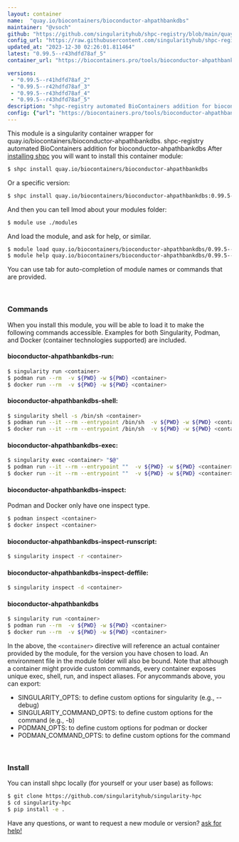 ```yaml
---
layout: container
name:  "quay.io/biocontainers/bioconductor-ahpathbankdbs"
maintainer: "@vsoch"
github: "https://github.com/singularityhub/shpc-registry/blob/main/quay.io/biocontainers/bioconductor-ahpathbankdbs/container.yaml"
config_url: "https://raw.githubusercontent.com/singularityhub/shpc-registry/main/quay.io/biocontainers/bioconductor-ahpathbankdbs/container.yaml"
updated_at: "2023-12-30 02:26:01.811464"
latest: "0.99.5--r43hdfd78af_5"
container_url: "https://biocontainers.pro/tools/bioconductor-ahpathbankdbs"

versions:
 - "0.99.5--r41hdfd78af_2"
 - "0.99.5--r42hdfd78af_3"
 - "0.99.5--r43hdfd78af_4"
 - "0.99.5--r43hdfd78af_5"
description: "shpc-registry automated BioContainers addition for bioconductor-ahpathbankdbs"
config: {"url": "https://biocontainers.pro/tools/bioconductor-ahpathbankdbs", "maintainer": "@vsoch", "description": "shpc-registry automated BioContainers addition for bioconductor-ahpathbankdbs", "latest": {"0.99.5--r43hdfd78af_5": "sha256:b0be4625d6ac683b650419d5aebd0fd950ff4936dd4c3ce0b604b861c4ce5532"}, "tags": {"0.99.5--r41hdfd78af_2": "sha256:567ecb8989f79ce36d7cce929135cee42fc9289e1bcf7df406cd9caec8696069", "0.99.5--r42hdfd78af_3": "sha256:93e11561c0a63f098edcf79713b48b3feb8ff32eb22315601f40298268dc77b5", "0.99.5--r43hdfd78af_4": "sha256:d0a6ed567d1d4f127acd6503640f6b6557a50cd81a5a216add859ebbaf6d2af2", "0.99.5--r43hdfd78af_5": "sha256:b0be4625d6ac683b650419d5aebd0fd950ff4936dd4c3ce0b604b861c4ce5532"}, "docker": "quay.io/biocontainers/bioconductor-ahpathbankdbs"}
---
```


This module is a singularity container wrapper for quay.io/biocontainers/bioconductor-ahpathbankdbs.
shpc-registry automated BioContainers addition for bioconductor-ahpathbankdbs
After [installing shpc](#install) you will want to install this container module:


```bash
$ shpc install quay.io/biocontainers/bioconductor-ahpathbankdbs
```

Or a specific version:

```bash
$ shpc install quay.io/biocontainers/bioconductor-ahpathbankdbs:0.99.5--r43hdfd78af_5
```

And then you can tell lmod about your modules folder:

```bash
$ module use ./modules
```

And load the module, and ask for help, or similar.

```bash
$ module load quay.io/biocontainers/bioconductor-ahpathbankdbs/0.99.5--r43hdfd78af_5
$ module help quay.io/biocontainers/bioconductor-ahpathbankdbs/0.99.5--r43hdfd78af_5
```

You can use tab for auto-completion of module names or commands that are provided.

<br>

### Commands

When you install this module, you will be able to load it to make the following commands accessible.
Examples for both Singularity, Podman, and Docker (container technologies supported) are included.

#### bioconductor-ahpathbankdbs-run:

```bash
$ singularity run <container>
$ podman run --rm  -v ${PWD} -w ${PWD} <container>
$ docker run --rm  -v ${PWD} -w ${PWD} <container>
```

#### bioconductor-ahpathbankdbs-shell:

```bash
$ singularity shell -s /bin/sh <container>
$ podman run --it --rm --entrypoint /bin/sh  -v ${PWD} -w ${PWD} <container>
$ docker run --it --rm --entrypoint /bin/sh  -v ${PWD} -w ${PWD} <container>
```

#### bioconductor-ahpathbankdbs-exec:

```bash
$ singularity exec <container> "$@"
$ podman run --it --rm --entrypoint ""  -v ${PWD} -w ${PWD} <container> "$@"
$ docker run --it --rm --entrypoint ""  -v ${PWD} -w ${PWD} <container> "$@"
```

#### bioconductor-ahpathbankdbs-inspect:

Podman and Docker only have one inspect type.

```bash
$ podman inspect <container>
$ docker inspect <container>
```

#### bioconductor-ahpathbankdbs-inspect-runscript:

```bash
$ singularity inspect -r <container>
```

#### bioconductor-ahpathbankdbs-inspect-deffile:

```bash
$ singularity inspect -d <container>
```



#### bioconductor-ahpathbankdbs

```bash
$ singularity run <container>
$ podman run --rm  -v ${PWD} -w ${PWD} <container>
$ docker run --rm  -v ${PWD} -w ${PWD} <container>
```


In the above, the `<container>` directive will reference an actual container provided
by the module, for the version you have chosen to load. An environment file in the
module folder will also be bound. Note that although a container
might provide custom commands, every container exposes unique exec, shell, run, and
inspect aliases. For anycommands above, you can export:

 - SINGULARITY_OPTS: to define custom options for singularity (e.g., --debug)
 - SINGULARITY_COMMAND_OPTS: to define custom options for the command (e.g., -b)
 - PODMAN_OPTS: to define custom options for podman or docker
 - PODMAN_COMMAND_OPTS: to define custom options for the command

<br>

### Install

You can install shpc locally (for yourself or your user base) as follows:

```bash
$ git clone https://github.com/singularityhub/singularity-hpc
$ cd singularity-hpc
$ pip install -e .
```

Have any questions, or want to request a new module or version? [ask for help!](https://github.com/singularityhub/singularity-hpc/issues)